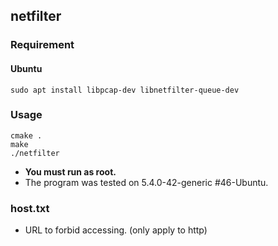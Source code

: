 ## netfilter
### Requirement
#### Ubuntu
```
sudo apt install libpcap-dev libnetfilter-queue-dev
```
### Usage
```
cmake .
make
./netfilter
```
* <b>You must run as root.</b>
* The program was tested on 5.4.0-42-generic #46-Ubuntu.

### host.txt
* URL to forbid accessing. (only apply to http)
